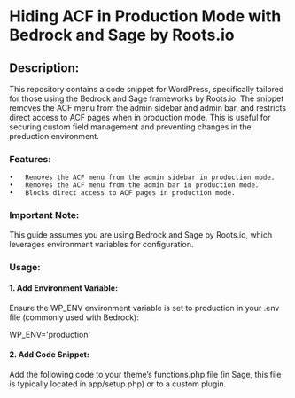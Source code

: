 # Hiding ACF in Production Mode with Bedrock and Sage by Roots.io

## Description:

This repository contains a code snippet for WordPress, specifically tailored for those using the Bedrock and Sage frameworks by Roots.io. The snippet removes the ACF menu from the admin sidebar and admin bar, and restricts direct access to ACF pages when in production mode. This is useful for securing custom field management and preventing changes in the production environment.

### Features:

	•	Removes the ACF menu from the admin sidebar in production mode.
	•	Removes the ACF menu from the admin bar in production mode.
	•	Blocks direct access to ACF pages in production mode.

### Important Note:
This guide assumes you are using Bedrock and Sage by Roots.io, which leverages environment variables for configuration.

### Usage:
#### 1.	Add Environment Variable:
Ensure the WP_ENV environment variable is set to production in your .env file (commonly used with Bedrock):

WP_ENV='production'

#### 2.	Add Code Snippet:
Add the following code to your theme’s functions.php file (in Sage, this file is typically located in app/setup.php) or to a custom plugin.
